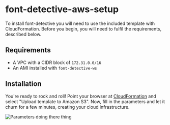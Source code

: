 # font-detective-aws-setup

To install font-detective you will need to use the included template with CloudFormation. Before you begin, you will need to fulfil the requirements, described below.

Requirements
------------

* A VPC with a CIDR block of `172.31.0.0/16`
* An AMI installed with `font-detective-ws`

Installation
------------

You're ready to rock and roll! Point your browser at [CloudFormation](https://aws.amazon.com/cloudformation/) and select "Upload template to Amazon S3". Now, fill in the parameters and let it churn for a few minutes, creating your cloud infrastructure.

![Parameters doing there thing](http://i.imgur.com/2QycHlL.png)
